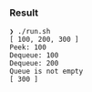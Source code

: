 ### Result

```
❯ ./run.sh
[ 100, 200, 300 ]
Peek: 100
Dequeue: 100
Dequeue: 200
Queue is not empty
[ 300 ]
```